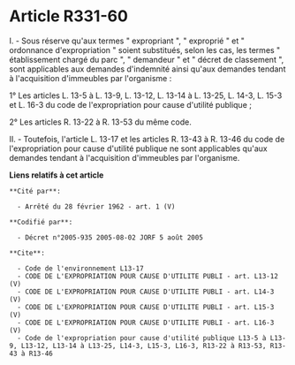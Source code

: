 # Article R331-60

I. - Sous réserve qu'aux termes " expropriant ", " exproprié " et " ordonnance d'expropriation " soient substitués, selon les
cas, les termes " établissement chargé du parc ", " demandeur " et " décret de classement ", sont applicables aux demandes
d'indemnité ainsi qu'aux demandes tendant à l'acquisition d'immeubles par l'organisme :

1° Les articles L. 13-5 à L. 13-9, L. 13-12, L. 13-14 à L. 13-25, L. 14-3, L. 15-3 et L. 16-3 du code de l'expropriation pour
cause d'utilité publique ;

2° Les articles R. 13-22 à R. 13-53 du même code.

II. - Toutefois, l'article L. 13-17 et les articles R. 13-43 à R. 13-46 du code de l'expropriation pour cause d'utilité
publique ne sont applicables qu'aux demandes tendant à l'acquisition d'immeubles par l'organisme.

**Liens relatifs à cet article**

	**Cité par**:

	  - Arrêté du 28 février 1962 - art. 1 (V)

	**Codifié par**:

	  - Décret n°2005-935 2005-08-02 JORF 5 août 2005

	**Cite**:

	  - Code de l'environnement L13-17
	  - CODE DE L'EXPROPRIATION POUR CAUSE D'UTILITE PUBLI - art. L13-12 (V)
	  - CODE DE L'EXPROPRIATION POUR CAUSE D'UTILITE PUBLI - art. L14-3 (V)
	  - CODE DE L'EXPROPRIATION POUR CAUSE D'UTILITE PUBLI - art. L15-3 (V)
	  - CODE DE L'EXPROPRIATION POUR CAUSE D'UTILITE PUBLI - art. L16-3 (V)
	  - Code de l'expropriation pour cause d'utilité publique L13-5 à L13-9, L13-12, L13-14 à L13-25, L14-3, L15-3, L16-3, R13-22 à R13-53, R13-43 à R13-46
